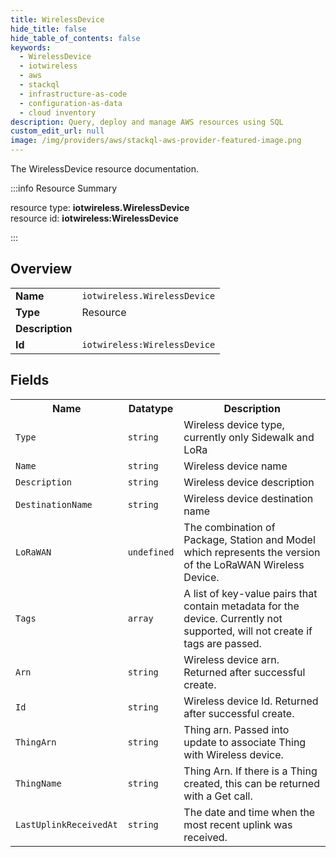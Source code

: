 ```yaml
---
title: WirelessDevice
hide_title: false
hide_table_of_contents: false
keywords:
  - WirelessDevice
  - iotwireless
  - aws
  - stackql
  - infrastructure-as-code
  - configuration-as-data
  - cloud inventory
description: Query, deploy and manage AWS resources using SQL
custom_edit_url: null
image: /img/providers/aws/stackql-aws-provider-featured-image.png
---
```

The WirelessDevice resource documentation.

:::info Resource Summary

<div class="row">
<div class="providerDocColumn">
<span>resource type:&nbsp;<b>iotwireless.WirelessDevice</b></span><br />
<span>resource id:&nbsp;<b>iotwireless:WirelessDevice</b></span><br />
</div>
</div>

:::

## Overview
<table><tbody>
<tr><td><b>Name</b></td><td><code>iotwireless.WirelessDevice</code></td></tr>
<tr><td><b>Type</b></td><td>Resource</td></tr>
<tr><td><b>Description</b></td><td></td></tr>
<tr><td><b>Id</b></td><td><code>iotwireless:WirelessDevice</code></td></tr>
</tbody></table>

## Fields
<table><tbody>
<tr><th>Name</th><th>Datatype</th><th>Description</th></tr>
<tr><td><code>Type</code></td><td><code>string</code></td><td>Wireless device type, currently only Sidewalk and LoRa</td></tr><tr><td><code>Name</code></td><td><code>string</code></td><td>Wireless device name</td></tr><tr><td><code>Description</code></td><td><code>string</code></td><td>Wireless device description</td></tr><tr><td><code>DestinationName</code></td><td><code>string</code></td><td>Wireless device destination name</td></tr><tr><td><code>LoRaWAN</code></td><td><code>undefined</code></td><td>The combination of Package, Station and Model which represents the version of the LoRaWAN Wireless Device.</td></tr><tr><td><code>Tags</code></td><td><code>array</code></td><td>A list of key-value pairs that contain metadata for the device. Currently not supported, will not create if tags are passed.</td></tr><tr><td><code>Arn</code></td><td><code>string</code></td><td>Wireless device arn. Returned after successful create.</td></tr><tr><td><code>Id</code></td><td><code>string</code></td><td>Wireless device Id. Returned after successful create.</td></tr><tr><td><code>ThingArn</code></td><td><code>string</code></td><td>Thing arn. Passed into update to associate Thing with Wireless device.</td></tr><tr><td><code>ThingName</code></td><td><code>string</code></td><td>Thing Arn. If there is a Thing created, this can be returned with a Get call.</td></tr><tr><td><code>LastUplinkReceivedAt</code></td><td><code>string</code></td><td>The date and time when the most recent uplink was received.</td></tr>
</tbody></table>